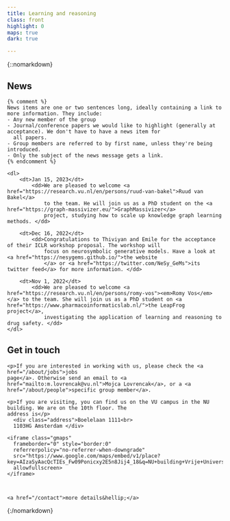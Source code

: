 ```yaml
---
title: Learning and reasoning
class: front
highlight: 0
maps: true
dark: true

---
```


{::nomarkdown}

<section class="news">
    <h2>News</h2>

    {% comment %}
    News items are one or two sentences long, ideally containing a link to more information. They include:
    - Any new member of the group
    - Journal/conference papers we would like to highlight (generally at acceptance). We don't have to have a news item for 
      all papers.
    - Group members are referred to by first name, unless they're being introduced.
    - Only the subject of the news message gets a link.
    {% endcomment %}

    <dl>
        <dt>Jan 15, 2023</dt>
            <dd>We are pleased to welcome <a href="https://research.vu.nl/en/persons/ruud-van-bakel">Ruud van Bakel</a> 
                to the team. He will join us as a PhD student on the <a href="https://graph-massivizer.eu/">GraphMassivizer</a> 
                project, studying how to scale up knowledge graph learning methods. </dd>

        <dt>Dec 16, 2022</dt>
            <dd>Congratulations to Thiviyan and Emile for the acceptance of their ICLR workshop proposal. The workshop will 
                focus on neurosymbolic generative models. Have a look at <a href="https://nesygems.github.io/">the website
                </a> or <a href="https://twitter.com/NeSy_GeMs">its twitter feed</a> for more information. </dd>

        <dt>Nov 1, 2022</dt>
            <dd>We are pleased to welcome <a href="https://research.vu.nl/en/persons/romy-vos"><em>Romy Vos</em></a> to the team. She will join us as a PhD student on <a href="https://www.pharmacoinformaticslab.nl/">the LeapFrog project</a>,
                investigating the application of learning and reasoning to drug safety. </dd>
    </dl>
</section>

<section class="contact">
    <h2>Get in touch</h2>

    <p>If you are interested in working with us, please check the <a href="/about/jobs">jobs 
    page</a>. Otherwise send an email to <a href="mailto:m.lovrencak@vu.nl">Mojca Lovrencak</a>, or a <a 
    href="/about/people">specific group member</a>.

    <p>If you are visiting, you can find us on the VU campus in the NU building. We are on the 10th floor. The 
    address is</p>
      <div class="address">Boelelaan 1111<br>
      1103HG Amsterdam </div>

    <iframe class="gmaps"
      frameborder="0" style="border:0"
      referrerpolicy="no-referrer-when-downgrade"
      src="https://www.google.com/maps/embed/v1/place?key=AIzaSyAacQcTIEs_Fw09Ponicxy2E5n8Jij4_18&q=NU+building+Vrije+Universiteit+Amsterdam"
      allowfullscreen>
    </iframe>



    <a href="/contact">more details&hellip;</a>
</section>

{:/nomarkdown}
